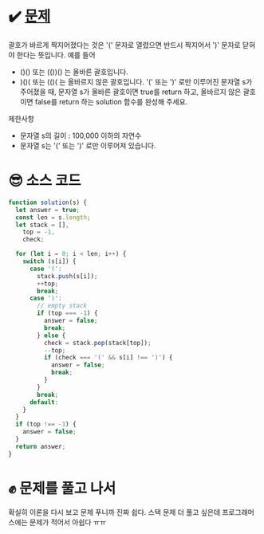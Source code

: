 # ✔️ [문제](https://programmers.co.kr/learn/courses/30/lessons/12909)
괄호가 바르게 짝지어졌다는 것은 '(' 문자로 열렸으면 반드시 짝지어서 ')' 문자로 닫혀야 한다는 뜻입니다. 예를 들어

- ()() 또는 (())() 는 올바른 괄호입니다.
- )()( 또는 (()( 는 올바르지 않은 괄호입니다.
'(' 또는 ')' 로만 이루어진 문자열 s가 주어졌을 때, 문자열 s가 올바른 괄호이면 true를 return 하고, 올바르지 않은 괄호이면 false를 return 하는 solution 함수를 완성해 주세요.

제한사항

- 문자열 s의 길이 : 100,000 이하의 자연수
- 문자열 s는 '(' 또는 ')' 로만 이루어져 있습니다.

# 😎 소스 코드
```javascript
function solution(s) {
  let answer = true;
  const len = s.length;
  let stack = [],
    top = -1,
    check;

  for (let i = 0; i < len; i++) {
    switch (s[i]) {
      case '(':
        stack.push(s[i]);
        ++top;
        break;
      case ')':
        // empty stack
        if (top === -1) {
          answer = false;
          break;
        } else {
          check = stack.pop(stack[top]);
          --top;
          if (check === '(' && s[i] !== ')') {
            answer = false;
            break;
          }
        }
        break;
      default:
    }
  }
  if (top !== -1) {
    answer = false;
  }
  return answer;
}
```

# ✊ 문제를 풀고 나서
확실히 이론을 다시 보고 문제 푸니까 진짜 쉽다. 스택 문제 더 풀고 싶은데 프로그래머스에는 문제가 적어서 아쉽다 ㅠㅠ
